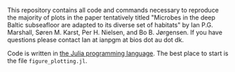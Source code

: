 This repository contains all code and commands necessary to reproduce the majority of plots in the paper tentatively titled "Microbes in the deep Baltic subseafloor are adapted to its diverse set of habitats" by Ian P.G. Marshall, Søren M. Karst, Per H. Nielsen, and Bo B. Jørgensen. If you have questions please contact Ian at ianpgm at bios dot au dot dk.

Code is written in [the Julia programming language](http://www.julialang.org). The best place to start is the file `figure_plotting.jl`.